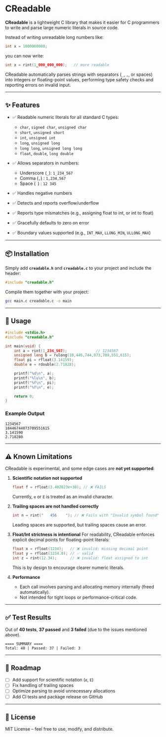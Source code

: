 # CReadable

**CReadable** is a lightweight C library that makes it easier for C programmers to write and parse large numeric literals in source code.

Instead of writing unreadable long numbers like:

```c
int x = 1000000000;
```

you can now write:

```c
int x = rint(1_000_000_000);   // more readable
```

CReadable automatically parses strings with separators (`_`, `,`, or spaces) into integers or floating-point values, performing type safety checks and reporting errors on invalid input.

---

## ✨ Features

* ✅ Readable numeric literals for all standard C types:

  * `char`, `signed char`, `unsigned char`
  * `short`, `unsigned short`
  * `int`, `unsigned int`
  * `long`, `unsigned long`
  * `long long`, `unsigned long long`
  * `float`, `double`, `long double`
* ✅ Allows separators in numbers:

  * Underscore (`_`): `1_234_567`
  * Comma (`,`) : `1,234,567`
  * Space (` `) : `12 345`
* ✅ Handles negative numbers
* ✅ Detects and reports overflow/underflow
* ✅ Reports type mismatches (e.g., assigning float to int, or int to float)
* ✅ Gracefully defaults to zero on error
* ✅ Boundary values supported (e.g., `INT_MAX`, `LLONG_MIN`, `ULLONG_MAX`)

---

## 📦 Installation

Simply add **`creadable.h`** and **`creadable.c`** to your project and include the header:

```c
#include "creadable.h"
```

Compile them together with your project:

```bash
gcc main.c creadable.c -o main
```

---

## 🚀 Usage

```c
#include <stdio.h>
#include "creadable.h"

int main(void) {
    int a = rint(1_234_567);             // 1234567
    unsigned long b = rulong(18,446,744,073,709,551,615);
    float pi = rfloat(3.14159);
    double e = rdouble(2.71828);

    printf("%d\n", a);
    printf("%lu\n", b);
    printf("%f\n", pi);
    printf("%f\n", e);

    return 0;
}
```

### Example Output

```
1234567
18446744073709551615
3.141590
2.718280
```

---

## ⚠️ Known Limitations

CReadable is experimental, and some edge cases are **not yet supported**:

1. **Scientific notation not supported**

   ```c
   float f = rfloat(3.402823e+38); // ❌ FAILS
   ```

   Currently, `e` or `E` is treated as an invalid character.

2. **Trailing spaces are not handled correctly**

   ```c
   int n = rint("   456    "); // ❌ Fails with "Invalid symbol found"
   ```

   Leading spaces are supported, but trailing spaces cause an error.

3. **Float/Int strictness is intentional**
   For readability, CReadable enforces explicit decimal points for floating-point literals:

   ```c
   float x = rfloat(1234);   // ❌ invalid: missing decimal point
   float y = rfloat(1234.0); // ✅ valid
   int z = rint(12.34);      // ❌ invalid: float assigned to int
   ```

   This is by design to encourage clearer numeric literals.

4. **Performance**

   * Each call involves parsing and allocating memory internally (freed automatically).
   * Not intended for tight loops or performance-critical code.

---

## ✅ Test Results

Out of **40 tests**, **37 passed** and **3 failed** (due to the issues mentioned above).

```
==== SUMMARY ====
Total: 40 | Passed: 37 | Failed: 3
```

---

## 🔮 Roadmap

* [ ] Add support for scientific notation (`e`, `E`)
* [ ] Fix handling of trailing spaces
* [ ] Optimize parsing to avoid unnecessary allocations
* [ ] Add CI tests and package release on GitHub

---

## 📜 License

MIT License – feel free to use, modify, and distribute.
